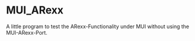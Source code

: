 # MUI_ARexx

A little program to test the ARexx-Functionality under MUI without using the MUI-ARexx-Port. 

